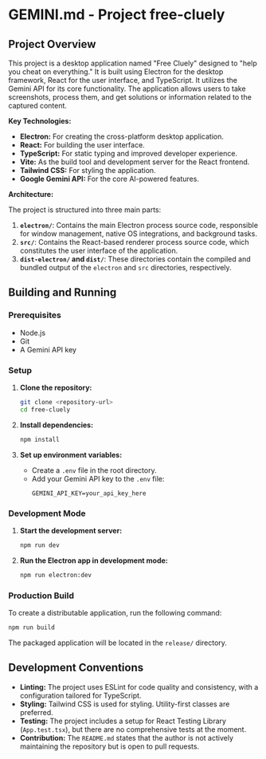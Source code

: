 # GEMINI.md - Project free-cluely

## Project Overview

This project is a desktop application named "Free Cluely" designed to "help you cheat on everything." It is built using Electron for the desktop framework, React for the user interface, and TypeScript. It utilizes the Gemini API for its core functionality. The application allows users to take screenshots, process them, and get solutions or information related to the captured content.

**Key Technologies:**

*   **Electron:** For creating the cross-platform desktop application.
*   **React:** For building the user interface.
*   **TypeScript:** For static typing and improved developer experience.
*   **Vite:** As the build tool and development server for the React frontend.
*   **Tailwind CSS:** For styling the application.
*   **Google Gemini API:** For the core AI-powered features.

**Architecture:**

The project is structured into three main parts:

1.  **`electron/`**: Contains the main Electron process source code, responsible for window management, native OS integrations, and background tasks.
2.  **`src/`**: Contains the React-based renderer process source code, which constitutes the user interface of the application.
3.  **`dist-electron/` and `dist/`**: These directories contain the compiled and bundled output of the `electron` and `src` directories, respectively.

## Building and Running

### Prerequisites

*   Node.js
*   Git
*   A Gemini API key

### Setup

1.  **Clone the repository:**
    ```bash
    git clone <repository-url>
    cd free-cluely
    ```

2.  **Install dependencies:**
    ```bash
    npm install
    ```

3.  **Set up environment variables:**
    *   Create a `.env` file in the root directory.
    *   Add your Gemini API key to the `.env` file:
        ```
        GEMINI_API_KEY=your_api_key_here
        ```

### Development Mode

1.  **Start the development server:**
    ```bash
    npm run dev
    ```

2.  **Run the Electron app in development mode:**
    ```bash
    npm run electron:dev
    ```

### Production Build

To create a distributable application, run the following command:

```bash
npm run build
```

The packaged application will be located in the `release/` directory.

## Development Conventions

*   **Linting:** The project uses ESLint for code quality and consistency, with a configuration tailored for TypeScript.
*   **Styling:** Tailwind CSS is used for styling. Utility-first classes are preferred.
*   **Testing:** The project includes a setup for React Testing Library (`App.test.tsx`), but there are no comprehensive tests at the moment.
*   **Contribution:** The `README.md` states that the author is not actively maintaining the repository but is open to pull requests.
